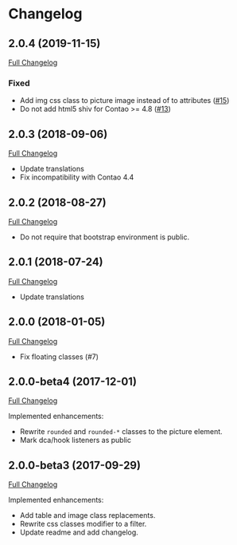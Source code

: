 
Changelog
=========

2.0.4 (2019-11-15)
------------------

[Full Changelog](https://github.com/contao-bootstrap/layout/compare/2.0.3...2.0.4)

### Fixed

 - Add img css class to picture image instead of to attributes ([#15](https://github.com/contao-bootstrap/layout/issues/15))
 - Do not add html5 shiv for Contao >= 4.8 ([#13](https://github.com/contao-bootstrap/layout/issues/13))

2.0.3 (2018-09-06)
------------------

[Full Changelog](https://github.com/contao-bootstrap/layout/compare/2.0.2...2.0.3)

 - Update translations
 - Fix incompatibility with Contao 4.4

2.0.2 (2018-08-27)
------------------

[Full Changelog](https://github.com/contao-bootstrap/layout/compare/2.0.1...2.0.2)

 - Do not require that bootstrap environment is public.


2.0.1 (2018-07-24)
------------------

[Full Changelog](https://github.com/contao-bootstrap/layout/compare/2.0.0...2.0.1)

 - Update translations
 

2.0.0 (2018-01-05)
------------------

[Full Changelog](https://github.com/contao-bootstrap/layout/compare/2.0.0-beta4...2.0.0)

 - Fix floating classes (#7)


2.0.0-beta4 (2017-12-01)
------------------------

[Full Changelog](https://github.com/contao-bootstrap/layout/compare/2.0.0-beta3...2.0.0-beta4)

Implemented enhancements:
 
 - Rewrite `rounded` and `rounded-*` classes to the picture element.
 - Mark dca/hook listeners as public


2.0.0-beta3 (2017-09-29)
------------------------

[Full Changelog](https://github.com/contao-bootstrap/layout/compare/2.0.0-beta2...2.0.0-beta3)

Implemented enhancements:

 - Add table and image class replacements.
 - Rewrite css classes modifier to a filter.
 - Update readme and add changelog. 
